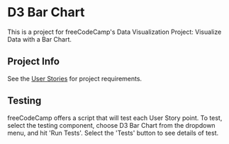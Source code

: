 # D3 Bar Chart

This is a project for freeCodeCamp's Data Visualization Project: Visualize Data
with a Bar Chart.

## Project Info

See the [User
Stories](https://www.freecodecamp.org/learn/data-visualization/data-visualization-projects/visualize-data-with-a-bar-chart)
for project requirements.

## Testing

freeCodeCamp offers a script that will test each User Story point. To test, select the testing
component, choose D3 Bar Chart from the dropdown menu, and hit 'Run Tests'. Select the 'Tests'
button to see details of test.
